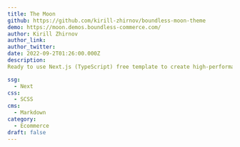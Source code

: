 ```yaml
---
title: The Moon
github: https://github.com/kirill-zhirnov/boundless-moon-theme
demo: https://moon.demos.boundless-commerce.com/
author: Kirill Zhirnov
author_link:
author_twitter:
date: 2022-09-2T01:26:00.000Z
description: 
Ready to use Next.js (TypeScript) free template to create high-performance e-commerce websites.

ssg:
  - Next
css:
  - SCSS
cms:
  - Markdown
category:
  - Ecommerce
draft: false
---
```


